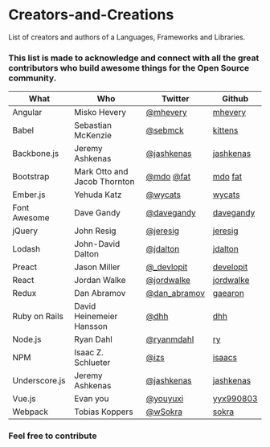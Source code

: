 # Creators-and-Creations

List of creators and authors of a Languages, Frameworks and Libraries. 
### This list is made to acknowledge and connect with all the great contributors who build awesome things for the Open Source community.

| What | Who | Twitter| Github | 
| ------ | ------ | --------| ---------|
| Angular | Misko Hevery | [@mhevery](https://twitter.com/mhevery) | [mhevery](https://github.com/mhevery)
| Babel | Sebastian McKenzie| [@sebmck](https://twitter.com/sebmck)  | [kittens](https://github.com/kittens)
| Backbone.js | Jeremy Ashkenas| [@jashkenas](https://twitter.com/jashkenas)| [jashkenas](https://github.com/jashkenas)|
| Bootstrap | Mark Otto and Jacob Thornton | [@mdo](https://twitter.com/mdo) [@fat](https://twitter.com/fat)| [mdo](https://github.com/mdo) [fat](https://github.com/fat)|
| Ember.js | Yehuda Katz | [@wycats](https://twitter.com/wycats)  | [wycats](https://github.com/wycats)|
| Font Awesome | Dave Gandy| [@davegandy](https://twitter.com/davegandy)  | [davegandy](https://github.com/davegandy)
| jQuery | John Resig| [@jeresig](https://twitter.com/jeresig)  | [jeresig](https://github.com/jeresig)
| Lodash | John-David Dalton| [@jdalton](https://twitter.com/jdalton)  | [jdalton](https://twitter.com/jdalton)
| Preact | Jason Miller| [@_devlopit](https://twitter.com/_developit)  | [developit](https://github.com/developit)
| React | Jordan Walke| [@jordwalke](https://twitter.com/jordwalke) | [jordwalke](https://github.com/jordwalke)
| Redux | Dan Abramov | [@dan_abramov](https://twitter.com/dan_abramov) |[gaearon](https://github.com/gaearon)
| Ruby on Rails| David Heinemeier Hansson | [@dhh](https://twitter.com/dhh) | [dhh](https://github.com/dhh)
|Node.js| Ryan Dahl| [@ryanmdahl](https://twitter.com/ryanmdahl) | [ry](https://github.com/ry)
| NPM   | Isaac Z. Schlueter| [@izs](https://twitter.com/izs) | [isaacs](https://github.com/isaacs)
| Underscore.js | Jeremy Ashkenas| [@jashkenas](https://twitter.com/jashkenas)  | [jashkenas](https://github.com/jashkenas)|
| Vue.js  | Evan you| [@youyuxi](https://twitter.com/youyuxi) | [yyx990803](https://github.com/yyx990803)
| Webpack | Tobias Koppers| [@wSokra](https://twitter.com/wSokra) | [sokra](https://github.com/sokra)


### Feel free to contribute
